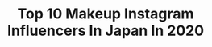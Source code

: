 ---
title: Top 10 Makeup Instagram Influencers In Japan In 2020
description: >-
  Find top makeup Instagram influencers in Japan in 2020. Most popular hashtags: #sakura #makeuplover #cosmetics #toystory.
platform: Instagram
profiles:
  - username: "_saratrigo"
    fullname: >-
      SARA
    location: "Japan"
    followers: 22977
    engagement: 1209
    commentsToLikes: 0.047518
    id: ck5ci927fs81v0i11ylnj7ifp
    verified: false
    hashtags: "#pokemon, #mulan, #disneymakeup, #james"
  - username: "makiiiy_makeup"
    fullname: >-
      maki
    location: "Japan"
    followers: 28509
    engagement: 586
    commentsToLikes: 0.030499
    id: ck5zsd62oya3h0i146jhd718z
    verified: false
    hashtags: "#giveafig, #macpowderkiss, #missha, #mapleroad"
  - username: "aya__m02"
    fullname: >-
      福山絢水(あやみん)
    location: "Japan"
    followers: 189826
    engagement: 1325
    commentsToLikes: 0.006386
    id: ck135pwvh2ndb0i19nrdpld04
    verified: false
    hashtags: "#loft, #pr, #bershka, #playcasual"
  - username: "ayako__miyata"
    fullname: >-
      宮田綾子 Ayako Miyata
    location: "Japan"
    followers: 111797
    engagement: 313
    commentsToLikes: 0.043977
    id: ck0w20nmgm2h50i190ajelphw
    verified: false
    hashtags: "#flowerpierced, #highheelslover, #fashionista, #iphone"
  - username: "makeupandinked"
    fullname: >-
      𝐓𝐞𝐠 💁🏻‍♀️
    location: "Japan"
    followers: 8873
    engagement: 1424
    commentsToLikes: 0.031653
    id: ck5c14wfrugxc0i112yrlby3t
    verified: false
    hashtags: "#pressonnails, #alien, #norvinavol1, #bloodsugar"
  - username: "lince_theo"
    fullname: >-
      LINCE |Open Collab/Endorse
    location: "Japan"
    followers: 74015
    engagement: 76
    commentsToLikes: 0.581216
    id: ck5q85fqt4j200i11garg4veq
    verified: false
    hashtags: "#takemeback, #yummy, #babyprotection, #chickenbbq"
  - username: "wantmagazine"
    fullname: >-
      ▀▄▀ Alice 愛麗 ▀▄▀
    location: "Japan"
    followers: 12255
    engagement: 763
    commentsToLikes: 0.027746
    id: ck0vv1fyyn3ny0i192i1ln1cq
    verified: false
    hashtags: "#mor584, #fairygarden, #duochrome, #kate"
  - username: "evilchocobunny"
    fullname: >-
      Jojo
    location: "Japan"
    followers: 23049
    engagement: 437
    commentsToLikes: 0.040921
    id: ck0w6r3px9w7g0i19xlwqqoot
    verified: false
    hashtags: "#yelloshoes, #laforet, #punk, #sneakers"
  - username: "nurfatinzakki"
    fullname: >-
      Nur Fatin Zakki
    location: "Japan"
    followers: 47852
    engagement: 419
    commentsToLikes: 0.007311
    id: ck5hlur7ykwcn0i11lw879mdh
    verified: false
    hashtags: "#teamrayadenganlangsir, #garniermalaysia, #garnier1sentuhan, #mykiehls"
  - username: "ohta_seiya"
    fullname: >-
      太田 晴也
    location: "Japan"
    followers: 70024
    engagement: 415
    commentsToLikes: 0.003492
    id: ck5zvdnv741aw0i14qrb3q7tp
    verified: false
    hashtags: ""
---